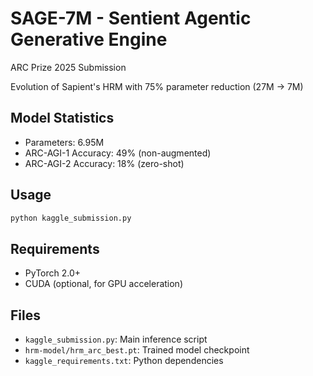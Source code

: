 # SAGE-7M - Sentient Agentic Generative Engine

ARC Prize 2025 Submission

Evolution of Sapient's HRM with 75% parameter reduction (27M → 7M)

## Model Statistics
- Parameters: 6.95M
- ARC-AGI-1 Accuracy: 49% (non-augmented)
- ARC-AGI-2 Accuracy: 18% (zero-shot)

## Usage
```python
python kaggle_submission.py
```

## Requirements
- PyTorch 2.0+
- CUDA (optional, for GPU acceleration)

## Files
- `kaggle_submission.py`: Main inference script
- `hrm-model/hrm_arc_best.pt`: Trained model checkpoint
- `kaggle_requirements.txt`: Python dependencies
